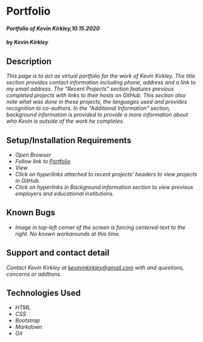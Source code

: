 # Portfolio

#### _Portfolio of Kevin Kirkley,10.15.2020_

#### by _**Kevin Kirkley**_

## Description

_This page is to act as virtual portfolio for the work of Kevin Kirkley. The title section provides contact information including phone, address and a link to my email address. The "Recent Projects" section features previous completed projects with links to their hosts on GitHub. This section also note what was done in these projects, the languages used and provides recognition to co-authors. In the "Additional Information" section, background information is provided to provide a more information about who Kevin is outside of the work he completes._

## Setup/Installation Requirements

* _Open Browser_
* _Follow link to [Portfolio](https://github.com/kevinkirkl3y/portfolio.git)_
* _View_
* _Click on hyperlinks attached to recent projects' headers to view projects in GitHub._
* _Click on hyperlinks in Background information section to view previous employers and educational institutions._

## Known Bugs

* _Image in top-left corner of the screen is forcing centered-text to the right. No known workarounds at this time._

## Support and contact detail

_Contact Kevin Kirkley at [kevinmkirkley@gmail.com](mailto:kevinmkirkley@gmail.com) with and questions, concerns or addtions._

## Technologies Used 

* _HTML_
* _CSS_
* _Bootstrap_
* _Markdown_
* _Git_
